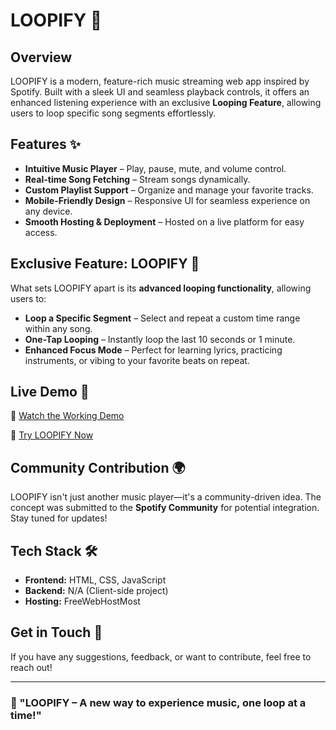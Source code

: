 # LOOPIFY 🎵

## Overview
LOOPIFY is a modern, feature-rich music streaming web app inspired by Spotify. Built with a sleek UI and seamless playback controls, it offers an enhanced listening experience with an exclusive **Looping Feature**, allowing users to loop specific song segments effortlessly.

## Features ✨
- **Intuitive Music Player** – Play, pause, mute, and volume control.
- **Real-time Song Fetching** – Stream songs dynamically.
- **Custom Playlist Support** – Organize and manage your favorite tracks.
- **Mobile-Friendly Design** – Responsive UI for seamless experience on any device.
- **Smooth Hosting & Deployment** – Hosted on a live platform for easy access.

## Exclusive Feature: LOOPIFY 🔄
What sets LOOPIFY apart is its **advanced looping functionality**, allowing users to:
- **Loop a Specific Segment** – Select and repeat a custom time range within any song.
- **One-Tap Looping** – Instantly loop the last 10 seconds or 1 minute.
- **Enhanced Focus Mode** – Perfect for learning lyrics, practicing instruments, or vibing to your favorite beats on repeat.

## Live Demo 🚀
🎥 [Watch the Working Demo](https://youtu.be/N2fdIfELTks)

🔗 [Try LOOPIFY Now](http://jvspotify.freewebhostmost.com)

## Community Contribution 🌍
LOOPIFY isn't just another music player—it's a community-driven idea. The concept was submitted to the **Spotify Community** for potential integration. Stay tuned for updates!

## Tech Stack 🛠️
- **Frontend:** HTML, CSS, JavaScript
- **Backend:** N/A (Client-side project)
- **Hosting:** FreeWebHostMost

## Get in Touch 📩
If you have any suggestions, feedback, or want to contribute, feel free to reach out!

---
### 🚀 "LOOPIFY – A new way to experience music, one loop at a time!"
